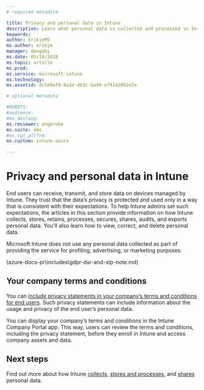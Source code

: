 ```yaml
---
# required metadata

title: Privacy and personal data in Intune
description: Learn what personal data is collected and processed in Intune.
keywords:
author: ErikjeMS
ms.author: erikje
manager: dougeby
ms.date: 05/18/2018
ms.topic: article
ms.prod:
ms.service: microsoft-intune
ms.technology:
ms.assetid: dc5e9af9-8a3e-4b3c-ba49-e79142092e2e

# optional metadata

#ROBOTS:
#audience:
#ms.devlang:
ms.reviewer: angerobe
ms.suite: ems
#ms.tgt_pltfrm:
ms.custom: intune-azure

---
```



# Privacy and personal data in Intune

End users can receive, transmit, and store data on devices managed by Intune. They trust that the data’s privacy is protected and used only in a way that is consistent with their expectations. To help Intune admins set such expectations, the articles in this section provide information on how Intune collects, stores, retains, processes, secures, shares, audits, and exports personal data. You'll also learn how to view, correct, and delete personal data.

Microsoft Intune does not use any personal data collected as part of providing the service for profiling, advertising, or marketing purposes.

(azure-docs-pr\includes\gdpr-dsr-and-stp-note.md)

## Your company terms and conditions

You can [include privacy statements in your company’s terms and conditions for end users](company-portal-app.md). Such privacy statements can include information about the usage and privacy of the end user’s personal data.

You can display your company’s terms and conditions in the Intune Company Portal app. This way, users can review the terms and conditions, including the privacy statement, before they enroll in Intune and access company assets and data.

## Next steps

Find out more about how Intune [collects](privacy-data-collect.md), [stores and processes](privacy-data-store-process.md), and [shares](privacy-data-secure-share.md) personal data. 